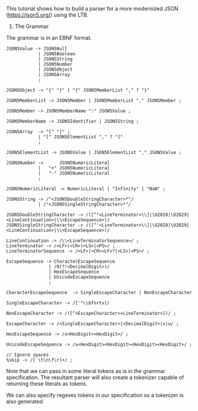 
This tutorial shows how to build a parser for a more modernized JSON (https://json5.org/) using the LTB.

1. The Grammar

The grammar is in an EBNF format.

```
JSON5Value -> JSON5Null
            | JSON5Boolean
            | JSON5String
            | JSON5Number
            | JSON5Object
            | JSON5Array
            ;
 
JSON5Object -> "{" "}" | "{" JSON5MemberList "," ? "}"

JSON5MemberList -> JSON5Member | JSON5MemberList "," JSON5Member ;

JSON5Member -> JSON5MemberName ":" JSON5Value ;

JSON5MemberName -> JSON5Identifier | JSON5String ;

JSON5Array  -> "[" "]" ;
            | "[" JSON5ElementList "," ? "]"
            ;

JSON5ElementList -> JSON5Value | JSON5ElementList "," JSON5Value ;

JSON5Number ->      JSON5NumericLiteral
            |   "+" JSON5NumericLiteral
            |   "-" JSON5NumericLiteral
            ;

JSON5NumericLiteral -> NumericLiteral | "Infinity" | "NaN" ;

JSON5String -> /"<JSON5DoubleStringCharacter>*"/
            | /"<JSON5SingleStringCharacter>*"/

JSON5DoubleStringCharacter -> /([^"<LineTerminator>\\]|\U2028|\U2029|<LineContinuation>|\\<EscapeSequence>)/
JSON5SingleStringCharacter -> /([^'<LineTerminator>\\]|\U2028|\U2029|<LineContinuation>|\\<EscapeSequence>)/

LineContinuation -> /\\<LineTerminatorSequence>/ ;
LineTerminator -> /<LF>|<CR>|<LS>|<PS>/ ;
LineTerminatorSequence -> /<LF>|<CR><LF>?|<LS>|<PS>/ ;

EscapeSequence -> CharacterEscapeSequence
                | /0(?!<DecimalDigit>)/
                | HexEscapeSequence
                | UnicodeEscapeSequence
                ;

CharacterEscapeSequence  -> SingleEscapeCharacter | NonEscapeCharacter

SingleEscapeCharacter -> /['"\\bfnrtv]/

NonEscapeCharacter -> /([^<EscapeCharacter><LineTerminator>])/ ;

EscapeCharacter -> /<SingleEscapeCharacter>|<DecimalDigit>|x|u/ ;

HexEscapeSequence -> /x<HexDigit><HexDigit>/ ;

UnicodeEscapeSequence -> /u<HexDigit><HexDigit><HexDigit><HexDigit>/ ;

// Ignore spaces
%skip -> /[ \t\n\f\r]+/ ;

```

Note that we can pass in some literal tokens as is in the grammar specification.  The resultant parser will also create a tokenizer capable of returning these literals as tokens.

We can also specify regexes tokens in our specification so a tokenizer is also generated 
